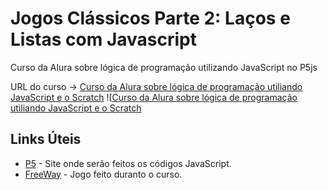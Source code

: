# Jogos Clássicos Parte 2: Laços e Listas com Javascript

Curso da Alura sobre lógica de programação utilizando JavaScript no P5js

URL do curso -> [Curso da Alura sobre lógica de programação utiliando JavaScript e o Scratch](https://cursos.alura.com.br/course/javascript-listas-lacos)
![[Curso da Alura sobre lógica de programação utiliando JavaScript e o Scratch](https://www.alura.com.br/assets/api/share/curso-javascript-listas-lacos.png)

## Links Úteis
* [P5](https://editor.p5js.org/) - Site onde serão feitos os códigos JavaScript.
* [FreeWay](https://editor.p5js.org/Volaxy/full/NuxoU-IP-) - Jogo feito duranto o curso.